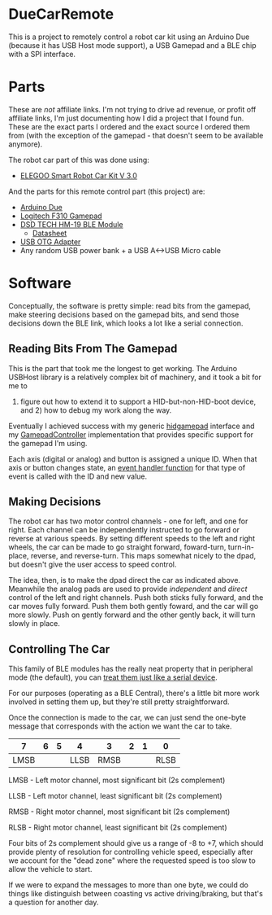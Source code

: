 # DueCarRemote

This is a project to remotely control a robot car kit using an Arduino Due
(because it has USB Host mode support), a USB Gamepad and a BLE chip
with a SPI interface.

# Parts

These are _not_ affiliate links. I'm not trying to drive ad revenue, or profit
off affiliate links, I'm just documenting how I did a project that I found fun.
These are the exact parts I ordered and the exact source I ordered them from
(with the exception of the gamepad - that doesn't seem to be available anymore).

The robot car part of this was done using:

* [ELEGOO Smart Robot Car Kit V 3.0](https://www.amazon.com/dp/B07KPZ8RSZ)

And the parts for this remote control part (this project) are:

* [Arduino Due](https://www.amazon.com/dp/B00A6C3JN2/)
* [Logitech F310 Gamepad](https://www.amazon.com/dp/B003VAHYQY/)
* [DSD TECH HM-19 BLE Module](https://www.amazon.com/dp/B07MBLVHH8/)
  * [Datasheet](HM-18%20HM-19_en-V1.pdf)
* [USB OTG Adapter](https://www.amazon.com/dp/B00GM0OZ4O/)
* Any random USB power bank + a USB A<->USB Micro cable

# Software

Conceptually, the software is pretty simple: read bits from the gamepad, make
steering decisions based on the gamepad bits, and send those decisions down the
BLE link, which looks a lot like a serial connection.

## Reading Bits From The Gamepad

This is the part that took me the longest to get working. The Arduino USBHost
library is a relatively complex bit of machinery, and it took a bit for me to
1) figure out how to extend it to support a HID-but-non-HID-boot device, and 2)
how to debug my work along the way.

Eventually I achieved success with my generic [hidgamepad](remote/hidgamepad.h)
interface and my [GamepadController](remote/GamepadController.cpp)
implementation that provides specific support for the gamepad I'm using.

Each axis (digital or analog) and button is assigned a unique ID. When that
axis or button changes state, an
[event handler function](remote/due_remote.ino) for that type of event
is called with the ID and new value.

## Making Decisions

The robot car has two motor control channels - one for left, and one for right.
Each channel can be independently instructed to go forward or reverse at
various speeds. By setting different speeds to the left and right wheels, the
car can be made to go straight forward, foward-turn, turn-in-place, reverse,
and reverse-turn.  This maps somewhat nicely to the dpad, but doesn't give
the user access to speed control.

The idea, then, is to make the dpad direct the car as indicated above.
Meanwhile the analog pads are used to provide _independent_ and _direct_
control of the left and right channels.  Push both sticks fully forward, and
the car moves fully forward.  Push them both gently foward, and the car will go
more slowly.  Push on gently forward and the other gently back, it will turn
slowly in place.

## Controlling The Car

This family of BLE modules has the really neat property that in peripheral mode
(the default), you can
[treat them just like a serial device](https://makersportal.com/blog/2017/9/20/hm-10-bluetooth-module).

For our purposes (operating as a BLE Central), there's a little bit more work
involved in setting them up, but they're still pretty straightforward.

Once the connection is made to the car, we can just send the one-byte message
that corresponds with the action we want the car to take.

| 7    | 6 | 5 | 4    | 3    | 2 | 1 | 0    |
| ---- | - | - | ---- | ---- | - | - | ---- |
| LMSB |   |   | LLSB | RMSB |   |   | RLSB |

LMSB - Left motor channel, most significant bit (2s complement)

LLSB - Left motor channel, least significant bit (2s complement)

RMSB - Right motor channel, most significant bit (2s complement)

RLSB - Right motor channel, least significant bit (2s complement)

Four bits of 2s complement should give us a range of -8 to +7, which should
provide plenty of resolution for controlling vehicle speed, especially after
we account for the "dead zone" where the requested speed is too slow to allow
the vehicle to start.

If we were to expand the messages to more than one byte, we could do things
like distinguish between coasting vs active driving/braking, but that's a
question for another day.

